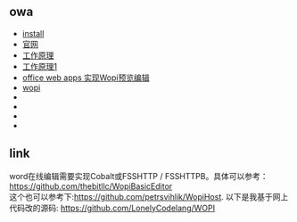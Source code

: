 



## owa 
- [install](https://blog.csdn.net/weixin_34315485/article/details/93879083)
- [官网](https://docs.microsoft.com/zh-cn/officeonlineserver/deploy-office-online-server?redirectedfrom=MSDN)
- [工作原理](https://www.cnblogs.com/poissonnotes/p/3267190.html)
- [工作原理1](https://docs.microsoft.com/zh-cn/archive/blogs/officedevdocs/introducing-wopi#comments)
- [office web apps 实现Wopi预览编辑](https://www.cnblogs.com/LonelyCode/p/6912006.html)
- [wopi](https://wopi.readthedocs.io/en/latest/overview.html)
- []()
- []()
- []()
- []()






 












## link
word在线编辑需要实现Cobalt或FSSHTTP / FSSHTTPB。具体可以参考：https://github.com/thebitllc/WopiBasicEditor    
 这个也可以参考下:https://github.com/petrsvihlik/WopiHost.
以下是我基于网上代码改的源码:  https://github.com/LonelyCodelang/WOPI